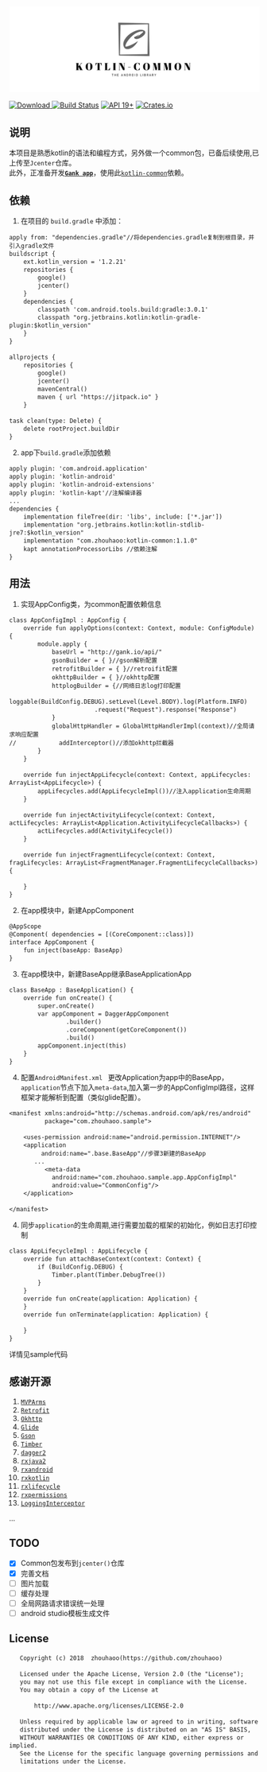 ![](screenshot/logo.png)

[ ![Download](https://api.bintray.com/packages/zhouhaoo/android/kotlin-common/images/download.svg) ](https://bintray.com/zhouhaoo/android/kotlin-common/_latestVersion)
[![Build Status](https://travis-ci.org/zhouhaoo/kotlin-common.svg?branch=master)](https://travis-ci.org/zhouhaoo/kotlin-common)
[![API 19+](https://img.shields.io/badge/API-19%2B-yellowgreen.svg)](https://github.com/zhouhaoo/kotlin-common)
[![Crates.io](https://img.shields.io/crates/l/rustc-serialize.svg)](https://github.com/zhouhaoo/kotlin-common#license)

## 说明
本项目是熟悉kotlin的语法和编程方式，另外做一个common包，已备后续使用,已上传至` Jcenter `仓库。
<br/>此外，正准备开发[**`Gank app`**](https://github.com/zhouhaoo/Gank)，使用此[`kotlin-common`](https://github.com/zhouhaoo/kotlin-common#%E4%BE%9D%E8%B5%96)依赖。
## 依赖
1. 在项目的 `build.gradle` 中添加：

```
apply from: "dependencies.gradle"//将dependencies.gradle复制到根目录，并引入gradle文件
buildscript {
    ext.kotlin_version = '1.2.21'
    repositories {
        google()
        jcenter()
    }
    dependencies {
        classpath 'com.android.tools.build:gradle:3.0.1'
        classpath "org.jetbrains.kotlin:kotlin-gradle-plugin:$kotlin_version"
    }
}

allprojects {
    repositories {
        google()
        jcenter()
        mavenCentral()
        maven { url "https://jitpack.io" }
    }

task clean(type: Delete) {
    delete rootProject.buildDir
}  
```

2. app下`build.gradle`添加依赖

```
apply plugin: 'com.android.application'
apply plugin: 'kotlin-android'
apply plugin: 'kotlin-android-extensions'
apply plugin: 'kotlin-kapt'//注解编译器
...
dependencies {
    implementation fileTree(dir: 'libs', include: ['*.jar'])
    implementation "org.jetbrains.kotlin:kotlin-stdlib-jre7:$kotlin_version"
    implementation "com.zhouhaoo:kotlin-common:1.1.0"
    kapt annotationProcessorLibs //依赖注解
}
```

## 用法

1. 实现AppConfig类，为common配置依赖信息

```
class AppConfigImpl : AppConfig {
    override fun applyOptions(context: Context, module: ConfigModule) {
        module.apply {
            baseUrl = "http://gank.io/api/"
            gsonBuilder = { }//gson解析配置
            retrofitBuilder = { }//retroifit配置
            okhttpBuilder = { }//okhttp配置
            httplogBuilder = {//网络日志log打印配置
                loggable(BuildConfig.DEBUG).setLevel(Level.BODY).log(Platform.INFO)
                        .request("Request").response("Response")
            }
            globalHttpHandler = GlobalHttpHandlerImpl(context)//全局请求响应配置
//            addInterceptor()//添加okhttp拦截器
        }
    }

    override fun injectAppLifecycle(context: Context, appLifecycles: ArrayList<AppLifecycle>) {
        appLifecycles.add(AppLifecycleImpl())//注入application生命周期
    }

    override fun injectActivityLifecycle(context: Context, actLifecycles: ArrayList<Application.ActivityLifecycleCallbacks>) {
        actLifecycles.add(ActivityLifecycle())
    }

    override fun injectFragmentLifecycle(context: Context, fragLifecycles: ArrayList<FragmentManager.FragmentLifecycleCallbacks>) {

    }
}
```
2. 在app模块中，新建AppComponent

```
@AppScope
@Component( dependencies = [(CoreComponent::class)])
interface AppComponent {
    fun inject(baseApp: BaseApp)
}
```

3. 在app模块中，新建BaseApp继承BaseApplicationApp

```
class BaseApp : BaseApplication() {
    override fun onCreate() {
        super.onCreate()
        var appComponent = DaggerAppComponent
                .builder()
                .coreComponent(getCoreComponent())
                .build()
        appComponent.inject(this)
    }
}
```
4. 配置`AndroidManifest.xml ` 更改Application为app中的BaseApp，`application`节点下加入`meta-data`,加入第一步的AppConfigImpl路径，这样框架才能解析到配置（类似glide配置）。

```
<manifest xmlns:android="http://schemas.android.com/apk/res/android"
          package="com.zhouhaoo.sample">

    <uses-permission android:name="android.permission.INTERNET"/>
    <application
         android:name=".base.BaseApp"//步骤3新建的BaseApp
       ...
          <meta-data
            android:name="com.zhouhaoo.sample.app.AppConfigImpl"
            android:value="CommonConfig"/>
    </application>

</manifest>
```

4. 同步`application`的生命周期,进行需要加载的框架的初始化，例如日志打印控制

```
class AppLifecycleImpl : AppLifecycle {
    override fun attachBaseContext(context: Context) {
        if (BuildConfig.DEBUG) {
            Timber.plant(Timber.DebugTree())
        }
    }
    override fun onCreate(application: Application) {
    }
    override fun onTerminate(application: Application) {

    }
}
```


>
详情见sample代码

## 感谢开源

1. [`MVPArms`](https://github.com/JessYanCoding/MVPArms)
2. [`Retrofit`](http://square.github.io/retrofit/)
3. [`Okhttp`](http://square.github.io/okhttp/)
4. [`Glide`](https://github.com/bumptech/glide)
5. [`Gson`](https://github.com/google/gson)
6. [`Timber`](https://github.com/JakeWharton/timber)
7. [`dagger2`](https://github.com/google/dagger)
8. [`rxjava2`](https://github.com/ReactiveX/RxJava)
9. [`rxandroid`](https://github.com/ReactiveX/RxAndroid)
10. [`rxkotlin`](https://github.com/ReactiveX/RxKotlin)
11. [`rxlifecycle`](https://github.com/trello/RxLifecycle) 
12. [`rxpermissions`](https://github.com/tbruyelle/RxPermissions) 
13. [`LoggingInterceptor`](https://github.com/ihsanbal/LoggingInterceptor)

...
## TODO
- [x] Common包发布到`jcenter()`仓库
- [x] 完善文档
- [ ] 图片加载
- [ ] 缓存处理
- [ ] 全局网路请求错误统一处理
- [ ] android studio模板生成文件

## License
```
   Copyright (c) 2018  zhouhaoo(https://github.com/zhouhaoo)
 
   Licensed under the Apache License, Version 2.0 (the "License");
   you may not use this file except in compliance with the License.
   You may obtain a copy of the License at
 
       http://www.apache.org/licenses/LICENSE-2.0
 
   Unless required by applicable law or agreed to in writing, software
   distributed under the License is distributed on an "AS IS" BASIS,
   WITHOUT WARRANTIES OR CONDITIONS OF ANY KIND, either express or implied.
   See the License for the specific language governing permissions and
   limitations under the License.
```